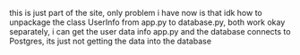 this is just part of the site, only problem i have now is that idk how to unpackage the class UserInfo from app.py to database.py, both work okay separately, i can get the user data info app.py and the database connects to Postgres, its just not getting the data into the database
